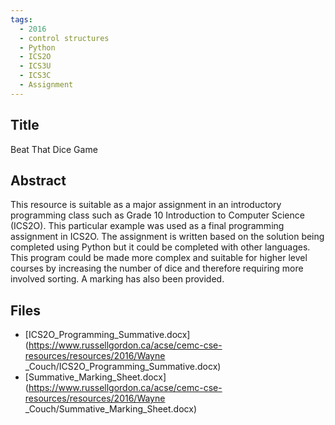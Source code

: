 ```yaml
---
tags:
  - 2016
  - control structures
  - Python
  - ICS2O
  - ICS3U
  - ICS3C
  - Assignment
---
```

    
## Title

Beat That Dice Game

## Abstract

This resource is suitable as a major assignment in an introductory programming class such as Grade 10 Introduction to Computer Science (ICS2O). This particular example was used as a final programming assignment in ICS2O. The assignment is written based on the solution being completed using Python but it could be completed with other languages. This program could be made more complex and suitable for higher level courses by increasing the number of dice and therefore requiring more involved sorting.  A marking has also been provided.

## Files

- [ICS2O_Programming_Summative.docx](https://www.russellgordon.ca/acse/cemc-cse-resources/resources/2016/Wayne	_Couch/ICS2O_Programming_Summative.docx)
- [Summative_Marking_Sheet.docx](https://www.russellgordon.ca/acse/cemc-cse-resources/resources/2016/Wayne	_Couch/Summative_Marking_Sheet.docx)
